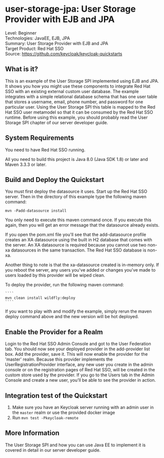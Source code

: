 user-storage-jpa: User Storage Provider with EJB and JPA
========================================================

Level: Beginner  
Technologies: JavaEE, EJB, JPA  
Summary: User Storage Provider with EJB and JPA  
Target Product: Red Hat SSO  
Source: <https://github.com/keycloak/keycloak-quickstarts>  


What is it?
-----------

This is an example of the User Storage SPI implemented using EJB and JPA.  It shows you how you might use these components
to integrate Red Hat SSO with an existing external custom user database.  The example integrates with a simple relational
database schema that has one user table that stores a username, email, phone number, and password for one particular user.
Using the User Storage SPI this table is mapped to the Red Hat SSO user metamodel so that it can be consumed by the Red Hat SSO
runtime. Before using this example, you should probably read the User Storage SPI chapter of our server developer guide.


System Requirements
-------------------

You need to have Red Hat SSO running.

All you need to build this project is Java 8.0 (Java SDK 1.8) or later and Maven 3.3.3 or later.


Build and Deploy the Quickstart
-------------------------------

You must first deploy the datasource it uses.
Start up the Red Hat SSO server.  Then in the directory of this example type the following maven command:

   ````
   mvn -Padd-datasource install
   ````

You only need to execute this maven command once.  If you execute this again, then you will get an error message that the datasource
already exists.

If you open the pom.xml file you'll see that the add-datasource profile creates an XA datasource using the built
in H2 database that comes with the server.  An XA datasource is required because you cannot use two non-xa datasources
in the same transaction.  The Red Hat SSO database is non-xa.

Another thing to note is that the xa-datasource created is in-memory only.  If you reboot the server, any users you've
added or changes you've made to users loaded by this provider will be wiped clean.

To deploy the provider, run the following maven command:

    ````
    mvn clean install wildfly:deploy
    ````

If you want to play with and modify the example, simply rerun the maven deploy command above and the new version will be hot deployed.

Enable the Provider for a Realm
-------------------------------
Login to the Red Hat SSO Admin Console and got to the User Federation tab.   You should now see your deployed provider in the add-provider list box.
Add the provider, save it.  This will now enable the provider for the 'master' realm.  Because this provider implements the UserRegistrationProvider interface, any new user you create in the
admin console or on the registration pages of Red Hat SSO, will be created in the custom store used by the provider.  If you go
to the Users tab in the Admin Console and create a new user, you'll be able to see the provider in action.

Integration test of the Quickstart
----------------------------------

1. Make sure you have an Keycloak server running with an admin user in the `master` realm or use the provided docker image
2. Run `mvn test -Pkeycloak-remote`

More Information
----------------
The User Storage SPI and how you can use Java EE to implement it is covered in detail in our server developer guide.

